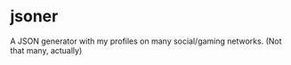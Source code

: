 # jsoner
A JSON generator with my profiles on many social/gaming networks. (Not that many, actually)
